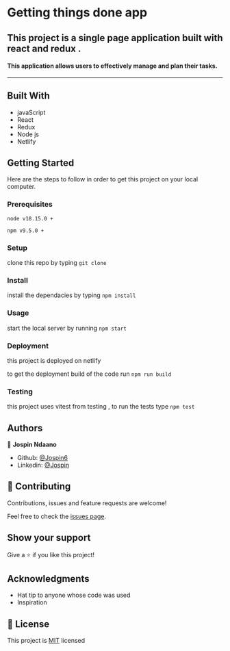 # Getting things done app
##  This project is a single page application built with react and redux .
#### This application allows users to effectively manage and plan their tasks.
<hr />


## Built With

- javaScript
- React
- Redux
- Node js
- Netlify

<!-- ## Live Demo

[Live Demo Link](https://filmsfusion.netlify.app/) -->

## Getting Started

Here are the steps to follow in order to get this project on your local computer.

### Prerequisites

`node v18.15.0 +`

`npm v9.5.0 +`

### Setup

clone this repo by typing `git clone`

### Install

install the dependacies by typing `npm install`

### Usage

start the local server by running `npm start`

### Deployment

this project is deployed on netlify

to get the deployment build of the code run `npm run build`

### Testing

this project uses vitest from testing , to run the tests type `npm test` 

## Authors

👤 **Jospin Ndaano**

- Github: [@Jospin6](https://github.com/Jospin6)
- Linkedin: [@Jospin](https://www.linkedin.com/in/jospin-ndagano-8474b7267/)

## 🤝 Contributing

Contributions, issues and feature requests are welcome!

Feel free to check the [issues page](issues/).

## Show your support

Give a ⭐️ if you like this project!

## Acknowledgments

- Hat tip to anyone whose code was used
- Inspiration

## 📝 License

This project is [MIT](lic.url) licensed
